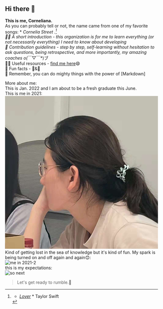 ## Hi there 👋
**This is me, Corneliana.**  
As you can probably tell or not, the name came from one of my favorite songs: * *Cornelia Street* *.[^1]  
🙋‍♀️ A short introduction - this organization is for me to learn everything (or not necessarily everything) I need to know about developing  
🌈 Contribution guidelines - step by step, self-learning without hesitation to ask questions, being retrospective, and more importantly, my amazing coaches o(*￣▽￣*)ブ   
👩‍💻 Useful resources - [find me here](https://github.com/gtb-2022-lian-pengzi)😄  
🍿 Fun facts - 🥛&🎦  
🧙 Remember, you can do mighty things with the power of [Markdown]  

More about me:  
This is Jan. 2022 and I am about to be a fresh graduate this June.  
This is me in 2021:  
![me in 2021-1](https://github.com/test-before-submitting/.github/blob/main/assets/me%20in%202021-1.jpg)  
Kind of getting lost in the sea of knowledge but it's kind of fun. My spark is being turned on and off again and again😊:  
![me in 2021-2](<img src = "https://github.com/test-before-submitting/.github/blob/main/assets/be%20like.jpg" width = "30%" alt="have no idea and get lost😂"/>)  
this is my expectations:  
![so next](<img src = "https://github.com/test-before-submitting/.github/blob/main/assets/so%20next.jpg" width="30%" alt="find myself"/>)  
>Let's get ready to rumble.🤩  
[^1]: * *[Lover](https://www.youtube.com/watch?v=p1cEvNn88jM&list=PLkqz3S84Tw-RdM_IQwtQrYJpkOmJH2Ngw)* * Taylor Swift